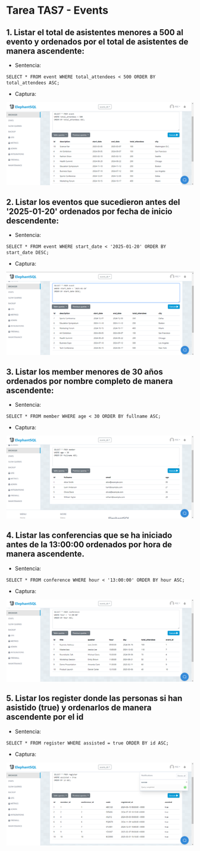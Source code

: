# Tarea TAS7 - Events

## 1. Listar el total de asistentes menores a 500 al evento y ordenados por el total de asistentes de manera ascendente:
  - Sentencia:
  ```
  SELECT * FROM event WHERE total_attendees < 500 ORDER BY total_attendees ASC;
  ```
  - Captura:
<img src="./capturas/1.png"/>

## 2. Listar los eventos que sucedieron antes del '2025-01-20' ordenados por fecha de inicio descendente:
  - Sentencia:
  ```
  SELECT * FROM event WHERE start_date < '2025-01-20' ORDER BY start_date DESC;
  ```
  - Captura:
<img src="./capturas/2.png"/>

## 3. Listar los member menores de 30 años ordenados por nombre completo de manera ascendente:
  - Sentencia:
  ```
  SELECT * FROM member WHERE age < 30 ORDER BY fullname ASC;
  ```
  - Captura:
<img src="./capturas/3.png"/>

## 4. Listar las conferencias que se ha iniciado antes de la 13:00:00 ordenados por hora de manera ascendente.
  - Sentencia:
  ```
  SELECT * FROM conference WHERE hour < '13:00:00' ORDER BY hour ASC;
  ```
  - Captura:
<img src="./capturas/4.png"/>

## 5. Listar los register donde las personas si han asistido (true) y ordenarlos de manera ascendente por el id
  - Sentencia:
  ```
  SELECT * FROM register WHERE assisted = true ORDER BY id ASC;
  ```
  - Captura:
<img src="./capturas/5.png"/>

